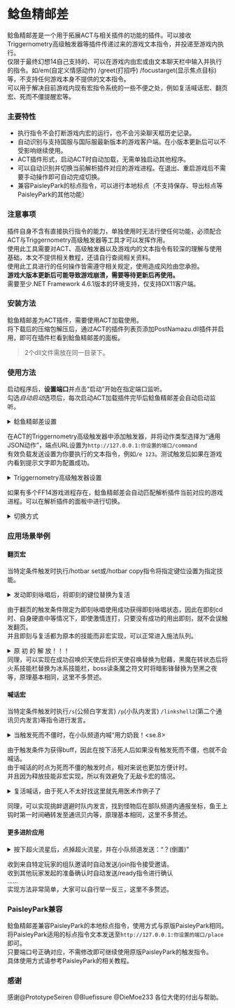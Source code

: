 # 鲶鱼精邮差

鲶鱼精邮差是一个用于拓展ACT与相关插件的功能的插件。可以接收Triggernometry高级触发器等插件传递过来的游戏文本指令，并投递至游戏内执行。  
仅限于最终幻想14自己支持的、可以在游戏内由宏或由文本聊天栏中输入并执行的指令。如/em(自定义情感动作) /greet(打招呼) /focustarget(显示焦点目标)等，不支持任何游戏本身不提供的文本指令。  
可以用于解决目前游戏内现有宏指令系统的一些不便之处，例如复活喊话宏、翻页宏、死而不僵提醒宏等。

### 主要特性
- 执行指令不会打断游戏内宏的运行，也不会污染聊天框历史记录。
- 自动识别与支持国服与国际服最新版本的游戏客户端。在小版本更新后可以不受影响继续使用。
- ACT插件形式，启动ACT时自动加载，无需单独启动其他程序。
- 可以自动识别并切换当前解析插件对应的游戏进程。在退出、重启游戏后不需要手动操作即可自动完成切换。
- 兼容PaisleyPark的标点指令，可以进行本地标点（不支持保存、导出标点等PaisleyPark的其他功能）

### 注意事项

插件自身不含有直接执行指令的能力，单独使用时无法行使任何功能，必须配合ACT与Triggernometry高级触发器等工具才可以发挥作用。  
使用此工具需要对ACT、高级触发器以及游戏内的文本指令有较深的理解与使用基础，本文不提供相关教程，还请自行查阅相关资料。  
使用此工具进行的任何操作皆需遵守相关规定，使用造成风险由您承担。  
**游戏大版本更新后可能导致游戏崩溃，需要等待更新后再使用。**  
需要至少.NET Framework 4.6.1版本的环境支持，仅支持DX11客户端。

### 安装方法
鲶鱼精邮差为ACT插件，需要使用ACT加载使用。  
将下载后的压缩包解压后，通过ACT的插件列表页添加PostNamazu.dll插件并启用，即可在插件栏看到鲶鱼精邮差的面板。  
> 2个dll文件需放在同一目录下。

### 使用方法
启动程序后，**设置端口**并点击“启动”开始在指定端口监听。  
勾选*自动启动*选项后，每次启动ACT加载插件完毕后鲶鱼精邮差会自动启动监听。  
<details>
<summary>鲶鱼精邮差设置</summary>
<img width="600" src="https://github.com/Natsukage/Assets/blob/main/PostNamazu/images/%E9%B2%B6%E9%B1%BC%E7%B2%BE%E8%AE%BE%E7%BD%AE1.png"/>
</details>  

在ACT的Triggernometry高级触发器中添加触发器，并将动作类型选择为“通用JSON动作”，端点URL设置为`http://127.0.0.1:你设置的端口/command`  
有效负载发送设置为你要执行的文本指令，例如`/e 123`。测试触发后如果在游戏内看到提示文字即为配置成功。  
<details>
<summary>Triggernometry高级触发器设置</summary>
<img width="600" src="https://github.com/Natsukage/Assets/blob/main/PostNamazu/images/%E9%AB%98%E7%BA%A7%E8%A7%A6%E5%8F%91%E5%99%A8%E8%AE%BE%E7%BD%AE.png"/>
</details>  

如果有多个FF14游戏进程存在，鲶鱼精邮差会自动匹配解析插件当前对应的游戏进程。可以在解析插件的面板中进行切换。
<details>
<summary>切换方式</summary>
<img width="600" src="https://github.com/Natsukage/Assets/blob/main/PostNamazu/images/%E9%B2%B6%E9%B1%BC%E7%B2%BE%E8%AE%BE%E7%BD%AE2.png"/>
</details>

### 应用场景举例
#### 翻页宏
当特定条件触发时执行/hotbar set或/hotbar copy指令将指定键位设置为指定技能。

<details>
<summary>发动即刻咏唱后，将即刻的键位替换为复活</summary>
<img width="600" src="https://github.com/Natsukage/Assets/blob/main/PostNamazu/images/%E5%8D%B3%E5%88%BB.gif"/>
</details>

由于翻页的触发条件限定为即刻咏唱使用成功获得即刻咏唱状态，因此在即刻cd时、自身硬直中等情况下，即使激情连打，只要没有成功的用出即刻，就不会误触发翻页。  
并且即刻与复活都为原本的技能而非宏实现，可以正常进入施法队列。  

<details>
<summary>原 初 的 解 放！！！</summary>
<img width="600" src="https://github.com/Natsukage/Assets/blob/main/PostNamazu/images/%E9%94%AF%E7%88%861.png"/>
<img width="600" src="https://github.com/Natsukage/Assets/blob/main/PostNamazu/images/%E9%94%AF%E7%88%862.png"/>
</details>  
同理，可以实现在成功召唤炽天使后将炽天使召唤替换为慰藉，黑魔在转状态后将火系技能栏替换为冰系技能栏，boss读条魔之符文时将暗影锋替换为至黑之夜等，原理基本相同，这里不多赘述。


#### 喊话宏
当特定条件触发时执行`/s`(公频白字发言) `/p`(小队内发言) `/linkshell2`(第二个通讯贝内发言)等指令进行发言。  

<details>
<summary>当触发死而不僵时，在小队频道内喊“用力奶我！&lt;se.8&gt;</summary>
<img width="600" src="https://github.com/Natsukage/Assets/blob/main/PostNamazu/images/%E6%AD%BB%E8%80%8C%E4%B8%8D%E5%83%B5.gif"/>
</details>

由于触发条件为获得buff，因此在按下活死人后如果没有触发死而不僵，也就不会喊话。  
由于喊话的时点为死而不僵的触发时点，相对来说也更加方便计时。  
并且因为释放技能非宏实现，所以有效避免了无敌卡宏的情况。  

<details>
<summary>复活喊话，由于死人不太好找这里就先用医术作例子了</summary>
<img width="600" src="https://github.com/Natsukage/Assets/blob/main/PostNamazu/images/%E6%8A%80%E8%83%BD%E5%96%8A%E8%AF%9D%E6%8F%90%E7%A4%BA1.png"/>
</details>

同理，可以实现挑衅退避时队内发言，找到怪物后在部队频道内通报坐标，鱼王上钩时第一时间~~晒~~转发至通讯贝内等，原理基本相同，这里不多赘述。

#### 更多进阶应用
<details>
<summary>按下超火流星后，点掉超火流星，并在小队频道发送：“？(倒置)”</summary>
<img width="600" src="https://github.com/Natsukage/Assets/blob/main/PostNamazu/images/%E8%B6%85%E7%81%AB%E6%B5%81%E6%98%9F1.png"/>
<img width="600" src="https://github.com/Natsukage/Assets/blob/main/PostNamazu/images/%E8%B6%85%E7%81%AB%E6%B5%81%E6%98%9F2.png"/>
</details>

收到来自特定玩家的组队邀请时自动发送/join指令接受邀请。  
收到其他玩家发起的准备确认时自动发送/ready指令进行确认  
……  
实现方法非常简单，大家可以自行举一反三，这里不多赘述。

### PaisleyPark兼容
鲶鱼精邮差兼容PaisleyPark的本地标点指令，使用方式与原版PaisleyPark相同。将PaisleyPark适用的标点指令文本发送至`http://127.0.0.1:你设置的端口/place`即可。  
只要端口号正确对应，不需修改即可继续使用原版PaisleyPark的触发指令。  
具体使用方式请参考PaisleyPark的相关教程。

### 感谢
感谢@PrototypeSeiren @Bluefissure @DieMoe233 各位大佬的付出与帮助。  

